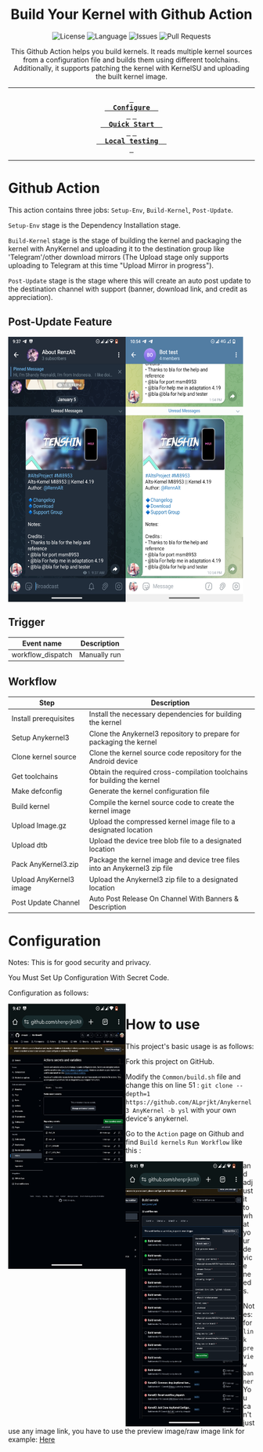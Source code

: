 <div align='center'>

<h1>Build Your Kernel with Github Action</h1>

![License](https://img.shields.io/static/v1?label=License&message=BY-NC-SA&logo=creativecommons&color=green)
![Language](https://img.shields.io/github/languages/top/shenprjkt/Alts-KernelCI)
![Issues](https://img.shields.io/github/issues/shenprjkt/Alts-KernelCI)
![Pull Requests](https://img.shields.io/github/issues-pr/shenprjkt/Alts-KernelCI)
<br/>

This Github Action helps you build kernels. It reads multiple kernel sources from a configuration file and builds them using different toolchains. Additionally, it supports patching the kernel with KernelSU and uploading the built kernel image.
<br/>

---

**[<kbd> <br/>  Configure  <br/> </kbd>](#configuration)**
**[<kbd> <br/>  Quick Start  <br/> </kbd>](#how-to-use)**
**[<kbd> <br/>  Local testing  <br/> </kbd>](#local-testing)**

---

</div>

# Github Action

This action contains three jobs: `Setup-Env`, `Build-Kernel`, `Post-Update`.

`Setup-Env` stage is the Dependency Installation stage.

`Build-Kernel` stage is the stage of building the kernel and packaging the kernel with AnyKernel and uploading it to the destination group like 'Telegram'/other download mirrors (The Upload stage only supports uploading to Telegram at this time "Upload Mirror in progress").

`Post-Update` stage is the stage where this will create an auto post update to the destination channel with support (banner, download link, and credit as appreciation).

## Post-Update Feature

<tr>
  <td>
    <img src="./.assets/img/Post.jpg" width="240" height="540" align="left" />
  </td>
  <td>
    <img src="./.assets/img/Post2.jpg" width="240" height="540" align="center" />
  </td>
</tr>

## Trigger

| Event name        | Description  |
| ----------------- | ------------ |
| workflow_dispatch | Manually run |

## Workflow

| Step                    | Description                                                                |
| ----------------------- | -------------------------------------------------------------------------- |
| Install prerequisites   | Install the necessary dependencies for building the kernel                 |
| Setup Anykernel3        | Clone the Anykernel3 repository to prepare for packaging the kernel        |
| Clone kernel source     | Clone the kernel source code repository for the Android device             |
| Get toolchains          | Obtain the required cross-compilation toolchains for building the kernel   |
| Make defconfig          | Generate the kernel configuration file                                     |
| Build kernel            | Compile the kernel source code to create the kernel image                  |
| Upload Image.gz         | Upload the compressed kernel image file to a designated location           |
| Upload dtb              | Upload the device tree blob file to a designated location                  |
| Pack AnyKernel3.zip     | Package the kernel image and device tree files into an Anykernel3 zip file |
| Upload AnyKernel3 image | Upload the Anykernel3 zip file to a designated location                    |
| Post Update Channel     | Auto Post Release On Channel With Banners & Description                    |

# Configuration 

Notes: This is for good security and privacy.

You Must Set Up Configuration With Secret Code.

Configuration as follows:

<tr>
  <td>
    <img src="./.assets/img/Secrets.jpg" width="240" height="540" align="left" />
  </td>
</tr>

# How to use

This project's basic usage is as follows:

1. Fork this project on GitHub.

2. Modify the `Common/build.sh` file and change this on line 51 : `git clone -- depth=1 https://github.com/ALprjkt/Anykernel3 AnyKernel -b ysl` with your own device's anykernel.

3. Go to the `Action` page on Github and find `Build kernels` `Run Workflow` like this :

<img src="./.assets/img/Setup.jpg" width="240" height="540" align="left" />

and adjust it to what your device needs.

Notes: for `link preview banner` You can't just use any image link, you have to use the preview image/raw image link for example: [Here](https://raw.githubusercontent.com/Renzprjkt/Renzprjkt.github.io/refs/heads/main/assets/images/banner/tenshinv3.jpg)

